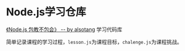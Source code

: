 # Node.js学习仓库

[《Node.js 包教不包会》 -- by alsotang](https://github.com/alsotang/node-lessons) 学习代码库

简单记录课程的学习过程，`lesson.js`为课程目标，`chalenge.js`为课程挑战。

